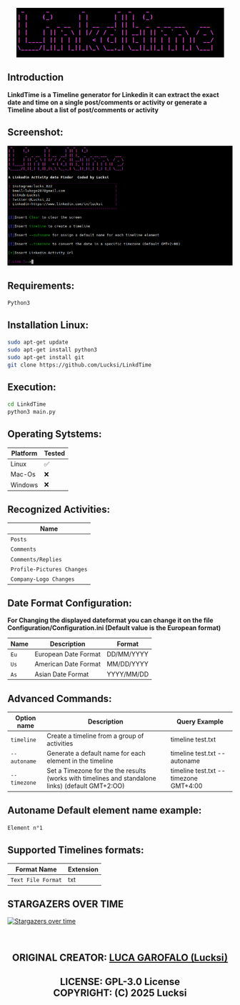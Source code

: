 <p align = "center"><img src = "Banner/Banner.png" ></p>


## Introduction

**LinkdTime is a Timeline generator for Linkedin it can extract the exact date and time on a single post/comments or activity or generate a Timeline about a list of post/comments or activity**

## Screenshot:
<img src = "Screenshots/Screenshot.png" >

## Requirements:
```
Python3
```

## Installation Linux:
```bash
sudo apt-get update
sudo apt-get install python3
sudo apt-get install git
git clone https://github.com/Lucksi/LinkdTime
```
## Execution:
```bash
cd LinkdTime
python3 main.py
```

## Operating Sytstems:

| Platform | Tested |
| ------------- | ------------- |
| Linux  | ✅ |
| Mac-Os  | ❌ |
| Windows | ❌ |


## Recognized Activities:
| Name
| -------------
| `Posts` 
| `Comments`
| `Comments/Replies`
| `Profile-Pictures Changes`
| `Company-Logo Changes`

## Date Format Configuration:
**For Changing the displayed dateformat you can change it on the file Configuration/Configuration.ini (Default value is the European format)**

| Name  | Description | Format |
| -------------| ------------- |--------|
| `Eu`         | European Date Format | DD/MM/YYYY
| `Us`         | American Date Format | MM/DD/YYYY
| `As`         | Asian Date Format     | YYYY/MM/DD



## Advanced Commands:

| Option name | Description | Query Example |
| ------------- | ------------- | -------------|
| `timeline`  | Create a timeline from a group of activities| timeline test.txt |
| `--autoname`  | Generate a default name for each element in the timeline | timeline test.txt --autoname |
| `--timezone`  | Set a Timezone for the the results (works with timelines and standalone links) (default GMT+2:OO) | timeline test.txt --timezone GMT+4:00 |

## Autoname Default element name example:
```bash
Element n°1
```

## Supported Timelines formats:
| Format Name | Extension 
| ------------- | -------------
| `Text File Format` | txt




## STARGAZERS OVER TIME 

[![Stargazers over time](https://starchart.cc/Lucksi/LinkdTime.svg)](https://starchart.cc/Lucksi/LinkdTime)

<br>

## <p align = center>  ORIGINAL CREATOR: <a href = "https://github.com/Lucksi">LUCA GAROFALO (Lucksi)</a></p>


## <p align = center>LICENSE: GPL-3.0 License <br>COPYRIGHT: (C) 2025 Lucksi  
